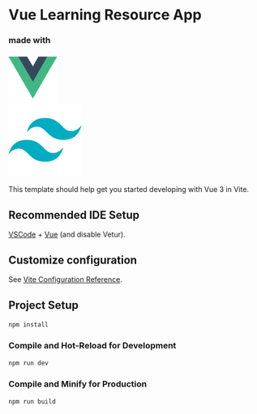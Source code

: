 # Vue Learning Resource App

### made with
![vue](src/assets/imgs/logo-vue.png) <br> 
![tailwind](src/assets/imgs/logo-tailwind.png)

This template should help get you started developing with Vue 3 in Vite.

## Recommended IDE Setup

[VSCode](https://code.visualstudio.com/) + [Vue](https://marketplace.visualstudio.com/items?itemName=Vue.volar) (and disable Vetur).

## Customize configuration

See [Vite Configuration Reference](https://vite.dev/config/).

## Project Setup

```sh
npm install
```

### Compile and Hot-Reload for Development

```sh
npm run dev
```

### Compile and Minify for Production

```sh
npm run build
```
